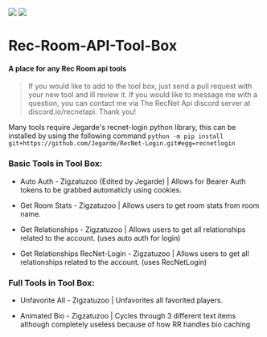 [![](https://img.shields.io/badge/Discord-RecNetAPI-brightgreen)](https://discord.io/recnetapi) [![](https://img.shields.io/badge/Minimum%20Python%20Version-v3.9-brightgreen)](https://www.python.org/downloads/)

# Rec-Room-API-Tool-Box
#### A place for any Rec Room api tools

> If you would like to add to the tool box, just send a pull request with your new tool and ill review it. If you would like to message me with a question, you can contact me via The RecNet Api discord server at discord.io/recnetapi. Thank you!

Many tools require Jegarde's recnet-login python library, this can be installed by using the following command
`python -m pip install git+https://github.com/Jegarde/RecNet-Login.git#egg=recnetlogin`

### Basic Tools in Tool Box:

- Auto Auth - Zigzatuzoo (Edited by Jegarde) | Allows for Bearer Auth tokens to be grabbed automaticly using cookies. 

- Get Room Stats - Zigzatuzoo | Allows users to get room stats from room name.

- Get Relationships - Zigzatuzoo | Allows users to get all relationships related to the account. (uses auto auth for login)

- Get Relationships RecNet-Login - Zigzatuzoo | Allows users to get all relationships related to the account. (uses RecNetLogin)

### Full Tools in Tool Box:

- Unfavorite All - Zigzatuzoo | Unfavorites all favorited players.

- Animated Bio - Zigzatuzoo | Cycles through 3 different text items although completely useless because of how RR handles bio caching